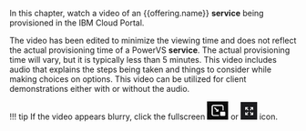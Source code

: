 In this chapter, watch a video of an {{offering.name}} **service** being provisioned in the IBM Cloud Portal.

The video has been edited to minimize the viewing time and does not reflect the actual provisioning time of a PowerVS **service**. The actual provisioning time will vary, but it is typically less than 5 minutes. This video includes audio that explains the steps being taken and things to consider while making choices on options. This video can be utilized for client demonstrations either with or without the audio.

<!--
![type:video](./_videos/IBMCloudSatellite-Seller-L3-ProvisionLocation-final.mp4)
-->

!!! tip
    If the video appears blurry, click the fullscreen ![](_attachments/FullScreenVideo.png) or ![](_attachments/FullScreenVideo3.png) icon.
